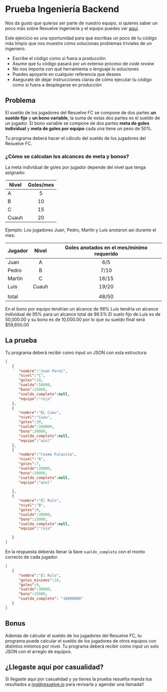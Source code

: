 # Prueba Ingeniería Backend

Nos da gusto que quieras ser parte de nuestro equipo, si quieres saber un poco más sobre Resuelve Ingeniería y el equipo puedes ver [aquí](https://github.com/resuelve/nuestro-equipo).

Este ejercicio es una oportunidad para que escribas un poco de tu código más limpio que nos muestre cómo solucionas problemas triviales de un ingeniero.

* Escribe el código como si fuera a producción
* Asume que tu código pasará por un extenso proceso de _code review_
* No nos importa con qué herramienta o lenguaje lo soluciones
* Puedes apoyarte en cualquier referencia que desees
* Asegurate de dejar instrucciones claras de cómo ejecutar tu código como si fuera a desplegarse en producción

## Problema

El sueldo de los jugadores del Resuelve FC se compone de dos partes **un sueldo fijo** y **un bono variable**, la suma de estas dos partes es el sueldo de un jugador. El bono variable se compone de dos partes **meta de goles individual** y **meta de goles por equipo** cada una tiene un peso de 50%.

Tu programa deberá hacer el cálculo del sueldo de los jugadores del Resuelve FC.

### ¿Cómo se calculan los alcances de meta y bonos? 

La meta individual de goles por jugador depende del nivel que tenga asignado:

| Nivel |Goles/mes|
| ------------- |:-------------:| 
|A |5|
|B |10|
|C |15|
|Cuauh |20|

Ejemplo:
Los jugadores Juan, Pedro, Martín y Luis anotaron así durante el mes:

| Jugador | Nivel |Goles anotados en el mes/mínimo requerido|
| ------------- |:-------------:| :-----------: |
|Juan | A |6/5|
|Pedro | B |7/10|
|Martín |C |16/15|
|Luis | Cuauh |19/20|
|  | | |
| total |  |48/50|

En el bono por equipo tendrían un alcance de 98%
Luis tendría un alcance individual de 95% para un alcance total de 96.5%
El suelo fijo de Luis es de 50,000.00 y su bono es de 10,000.00 por lo que su sueldo final será $59,650.00

## La prueba

Tu programa deberá recibir como input un JSON con esta estructura:

```json
[  
   {  
      "nombre":"Juan Perez",
      "nivel":"C",
      "goles":10,
      "sueldo":50000,
      "bono":25000,
      "sueldo_completo":null,
      "equipo":"rojo"
   },
   {  
      "nombre":"EL Cuau",
      "nivel":"Cuau",
      "goles":30,
      "sueldo":100000,
      "bono":30000,
      "sueldo_completo":null,
      "equipo":"azul"
   },
   {  
      "nombre":"Cosme Fulanito",
      "nivel":"A",
      "goles":7,
      "sueldo":20000,
      "bono":10000,
      "sueldo_completo":null,
      "equipo":"azul"

   },
   {  
      "nombre":"El Rulo",
      "nivel":"B",
      "goles":9,
      "sueldo":30000,
      "bono":15000,
      "sueldo_completo":null,
      "equipo":"rojo"

   }
]
```


En la respuesta deberás llenar la llave `sueldo_completo` con el monto correcto de cada jugador. 

```json
[
   {  
      "nombre":"El Rulo",
      "goles_minimos":10,
      "goles":9,
      "sueldo":30000,
      "bono":15000,
      "sueldo_completo": "10000000"
   }
]
```

## Bonus
Además de calcular el sueldo de los jugadores del Resuelve FC, tu programa puede calcular el sueldo de los jugadores de otros equipos con distintos mínimos por nivel. Tu programa deberá recibir como input un solo JSON con el arreglo de equipos.


## ¿Llegaste aquí por casualidad?

Si llegaste aquí por casualidad y ya tienes la prueba resuelta manda tus resultados a ing@resuelve.io para revisarla y agendar una llamada!!



